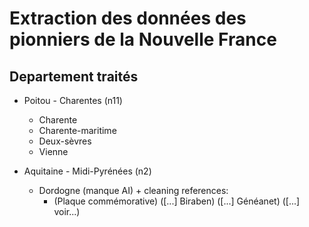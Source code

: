# Extraction des données des pionniers de la Nouvelle France

## Departement traités

- Poitou - Charentes (n11)

  - Charente
  - Charente-maritime
  - Deux-sèvres
  - Vienne

- Aquitaine - Midi-Pyrénées (n2)

  - Dordogne (manque AI) + cleaning references:
    - (Plaque commémorative)
      ([...] Biraben)
      ([...] Généanet)
      ([...] voir...)
